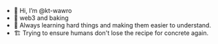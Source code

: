 - 👋 Hi, I’m @kt-wawro
- 👀 web3 and baking
- 🌱 Always learning hard things and making them easier to understand.
- 🏗️ Trying to ensure humans don't lose the recipe for concrete again. 

<!---
kt-wawro/kt-wawro is a ✨ special ✨ repository because its `README.md` (this file) appears on your GitHub profile.
You can click the Preview link to take a look at your changes.
--->
